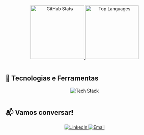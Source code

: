 <div align="center">
  <a href="https://github.com/wanessasfernandes">
    <img height="170em" src="https://github-readme-stats.vercel.app/api?username=wanessasfernandes&show_icons=true&theme=radical&title_color=FF69B4&text_color=FFFFFF&icon_color=FF69B4&bg_color=0D1017&hide_border=true&include_all_commits=true" alt="GitHub Stats"/>
    <img height="170em" src="https://github-readme-stats.vercel.app/api/top-langs/?username=wanessasfernandes&layout=compact&theme=radical&title_color=FF69B4&text_color=FFFFFF&icon_color=FF69B4&bg_color=0D1017&hide_border=true&count_private=true&langs_count=8" alt="Top Languages"/>
  </a>
</div>

<br>

## 🌟 Tecnologias e Ferramentas
<div align="center">
  <img src="https://skillicons.dev/icons?i=python,javascript,html,css,react,git,github,vscode,c,tensorflow&theme=dark" alt="Tech Stack"/>
</div>

<br>

## 📬 Vamos conversar!
<div align="center">
  <a href="https://www.linkedin.com/in/wanessadsfernandes/" target="_blank">
    <img src="https://img.shields.io/badge/-LinkedIn-%230A66C2?style=for-the-badge&logo=linkedin&logoColor=white" alt="LinkedIn"/>
  </a>
  <a href="mailto:wanessadesouzafernandesvr@gmail.com">
    <img src="https://img.shields.io/badge/-Gmail-%23D14836?style=for-the-badge&logo=gmail&logoColor=white" alt="Email"/>
  </a>
</div>
